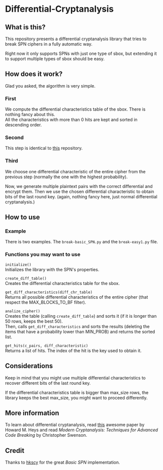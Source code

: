 # Differential-Cryptanalysis

## What is this?

This repository presents a differential cryptanalysis library that tries to break SPN ciphers in a fully automatic way.  

Right now it only supports SPNs with just one type of sbox, but extending it to support multiple types of sbox should be easy.


## How does it work?

Glad you asked, the algorithm is very simple.  

### First

We compute the differential characteristics table of the sbox. There is nothing fancy about this.  
All the characteristics with more than 0 hits are kept and sorted in descending order.

### Second

This step is identical to [this](https://github.com/physics-sp/Linear-Cryptanalysis) repository.


### Third

We choose one differential characteristic of the entire cipher from the previous step (normally the one with the highest probability).  

Now, we generate multiple plaintext pairs with the correct differential and encrypt them. Then we use the chosen differential characteristic to obtain bits of the last round key. (again, nothing fancy here, just normal differential cryptanalysis.)

## How to use

### Example  
There is two examples. The `break-basic_SPN.py` and the `break-easy1.py` file.  

### Functions you may want to use

`initialize()`  
Initializes the library with the SPN's properties.  

`create_diff_table()`  
Creates the differential characteristics table for the sbox.  

`get_diff_characteristics(diff_chr_table)`  
Returns all possible differential characteristics of the entire cipher (that respect the MAX_BLOCKS_TO_BF filter).  

`analize_cipher()`  
Creates the table (calling `create_diff_table`) and sorts it (if it is longer than 50 rows, keeps the best 50).  
Then, calls `get_diff_characteristics` and sorts the results (deleting the items that have a probability lower than MIN_PROB) and returns the sorted list.  

`get_hits(c_pairs, diff_characteristic)`  
Returns a list of hits. The index of the hit is the key used to obtain it.

## Considerations

Keep in mind that you might use multiple differential characteristics to recover different bits of the last round key.  

If the differential characteristics table is bigger than max_size rows, the library keeps the best max_size, you might want to proceed differently.  

## More information

To learn about differential cryptanalysis, read [this](https://www.engr.mun.ca/~howard/PAPERS/ldc_tutorial.pdf) awesome paper by Howard M. Heys and read *Modern Cryptanalysis: Techniques for Advanced Code Breaking* by Christopher Swenson.


## Credit

Thanks to [hkscy](https://github.com/hkscy/Basic-SPN-cryptanalysis) for the great *Basic SPN* implementation.
